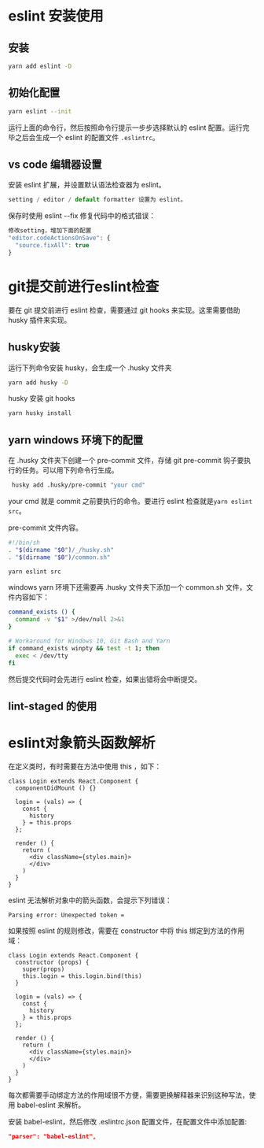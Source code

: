 # eslint 安装使用

## 安装

```bash
yarn add eslint -D
```

## 初始化配置

```bash
yarn eslint --init
```

运行上面的命令行，然后按照命令行提示一步步选择默认的 eslint 配置。运行完毕之后会生成一个 eslint 的配置文件 `.eslintrc`。

## vs code 编辑器设置

安装 eslint 扩展，并设置默认语法检查器为 eslint。

```js
setting / editor / default formatter 设置为 eslint。
```

保存时使用 eslint --fix 修复代码中的格式错误：

```js
修改setting，增加下面的配置
"editor.codeActionsOnSave": {
  "source.fixAll": true
}
```



# git提交前进行eslint检查

要在 git 提交前进行 eslint 检查，需要通过 git hooks 来实现。这里需要借助 husky 插件来实现。

## husky安装

运行下列命令安装 husky，会生成一个 .husky 文件夹

```bash
yarn add husky -D
```

husky 安装 git hooks

```bash
yarn husky install
```

## yarn windows 环境下的配置

在 .husky 文件夹下创建一个 pre-commit 文件，存储 git pre-commit 钩子要执行的任务。可以用下列命令行生成。

```bash
 husky add .husky/pre-commit "your cmd"
```

your cmd 就是 commit 之前要执行的命令。要进行 eslint 检查就是`yarn eslint src`。

pre-commit 文件内容。

```bash
#!/bin/sh
. "$(dirname "$0")/_/husky.sh"
. "$(dirname "$0")/common.sh"

yarn eslint src
```

windows yarn 环境下还需要再 .husky 文件夹下添加一个 common.sh 文件，文件内容如下：

```bash
command_exists () {
  command -v "$1" >/dev/null 2>&1
}

# Workaround for Windows 10, Git Bash and Yarn
if command_exists winpty && test -t 1; then
  exec < /dev/tty
fi
```

然后提交代码时会先进行 eslint 检查，如果出错将会中断提交。

## lint-staged 的使用



# eslint对象箭头函数解析

在定义类时，有时需要在方法中使用 this ，如下：

```react
class Login extends React.Component {
  componentDidMount () {}

  login = (vals) => {
    const {
      history
    } = this.props
  };

  render () {
    return (
      <div className={styles.main}>
      </div>
    )
  }
}
```

eslint 无法解析对象中的箭头函数，会提示下列错误：

```shell
Parsing error: Unexpected token =
```

如果按照 eslint 的规则修改，需要在 constructor 中将 this 绑定到方法的作用域：

```react
class Login extends React.Component {
  constructor (props) {
    super(props)
    this.login = this.login.bind(this)
  }

  login = (vals) => {
    const {
      history
    } = this.props
  };

  render () {
    return (
      <div className={styles.main}>
      </div>
    )
  }
}
```

每次都需要手动绑定方法的作用域很不方便，需要更换解释器来识别这种写法，使用 babel-eslint 来解析。

安装 babel-eslint，然后修改 .eslintrc.json 配置文件，在配置文件中添加配置:

```json
"parser": "babel-eslint",
```


